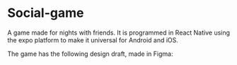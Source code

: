 # Social-game
A game made for nights with friends.
It is programmed in React Native using the expo platform to make it universal for Android and iOS.

The game has the following design draft, made in Figma:

